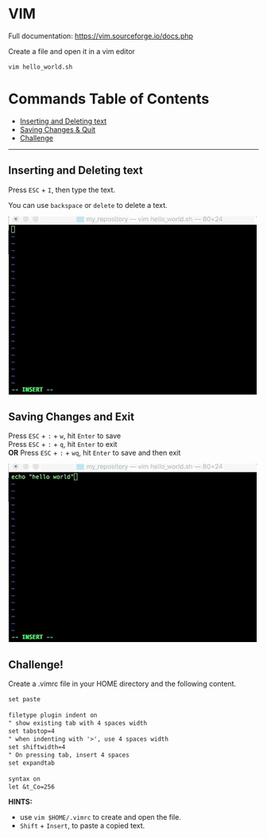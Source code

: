 # VIM

Full documentation: https://vim.sourceforge.io/docs.php  

Create a file and open it in a vim editor  
```bash
vim hello_world.sh
```

# Commands Table of Contents
- [Inserting and Deleting text](#inserting-and-deleting-text)
- [Saving Changes & Quit](#saving-changes-and-exit)
- [Challenge](#challenge)
---

## Inserting and Deleting text
 
Press `ESC` + `I`, then type the text. 

You can use `backspace` or `delete` to delete a text.  

![img](./img/vim_insert.gif)

## Saving Changes and Exit

Press `ESC` + `:` + `w`, hit `Enter` to save  
Press `ESC` + `:` + `q`, hit `Enter` to exit  
__OR__
Press `ESC` + `:` + `wq`, hit `Enter` to save and then exit  

![gif](./img/vim_save_and_quit.gif)

## Challenge!

Create a .vimrc file in your HOME directory and the following content.  

```
set paste

filetype plugin indent on
" show existing tab with 4 spaces width
set tabstop=4
" when indenting with '>', use 4 spaces width
set shiftwidth=4
" On pressing tab, insert 4 spaces
set expandtab

syntax on
let &t_Co=256
```

__HINTS:__ 
- use `vim $HOME/.vimrc` to create and open the file. 
- `Shift` + `Insert`, to paste a copied text.  